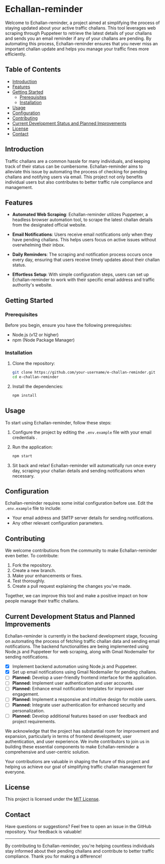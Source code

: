 # Echallan-reminder



Welcome to Echallan-reminder, a project aimed at simplifying the process of staying updated about your active traffic challans. This tool leverages web scraping through Puppeteer to retrieve the latest details of your challans and sends you an email reminder if any of your challans are pending. By automating this process, Echallan-reminder ensures that you never miss an important challan update and helps you manage your traffic fines more efficiently.

## Table of Contents

- [Introduction](#introduction)
- [Features](#features)
- [Getting Started](#getting-started)
  - [Prerequisites](#prerequisites)
  - [Installation](#installation)
- [Usage](#usage)
- [Configuration](#configuration)
- [Contributing](#contributing)
- [Current Development Status and Planned Improvements](#Current-Development-Status-and-Planned-Improvements)
- [License](#license)
- [Contact](#contact)

## Introduction

Traffic challans are a common hassle for many individuals, and keeping track of their status can be cumbersome. Echallan-reminder aims to alleviate this issue by automating the process of checking for pending challans and notifying users via email. This project not only benefits individual users but also contributes to better traffic rule compliance and management.

## Features

- **Automated Web Scraping**: Echallan-reminder utilizes Puppeteer, a headless browser automation tool, to scrape the latest challan details from the designated official website.

- **Email Notifications**: Users receive email notifications only when they have pending challans. This helps users focus on active issues without overwhelming their inbox.

- **Daily Reminders**: The scraping and notification process occurs once every day, ensuring that users receive timely updates about their challan status.

- **Effortless Setup**: With simple configuration steps, users can set up Echallan-reminder to work with their specific email address and traffic authority's website.

## Getting Started

### Prerequisites

Before you begin, ensure you have the following prerequisites:

- Node.js (v12 or higher)
- npm (Node Package Manager)

### Installation

1. Clone the repository:

   ```bash
   git clone https://github.com/your-username/e-challan-reminder.git
   cd e-challan-reminder
   ```

2. Install the dependencies:

   ```bash
   npm install
   ```

## Usage

To start using Echallan-reminder, follow these steps:

1. Configure the project by editing the `.env.example` file with your email credentials .

2. Run the application:

   ```bash
   npm start
   ```

3. Sit back and relax! Echallan-reminder will automatically run once every day, scraping your challan details and sending notifications when necessary.

## Configuration

Echallan-reminder requires some initial configuration before use. Edit the `.env.example` file to include:

- Your email address and SMTP server details for sending notifications.
- Any other relevant configuration parameters.


## Contributing

We welcome contributions from the community to make Echallan-reminder even better. To contribute:

1. Fork the repository.
2. Create a new branch.
3. Make your enhancements or fixes.
4. Test thoroughly.
5. Create a pull request explaining the changes you've made.

Together, we can improve this tool and make a positive impact on how people manage their traffic challans.


## Current Development Status and Planned Improvements

Echallan-reminder is currently in the backend development stage, focusing on automating the process of fetching traffic challan data and sending email notifications. The backend functionalities are being implemented using Node.js and Puppeteer for web scraping, along with Gmail Nodemailer for sending notifications.

- [x] Implement backend automation using Node.js and Puppeteer.
- [x] Set up email notifications using Gmail Nodemailer for pending challans.
- [ ] **Planned:** Develop a user-friendly frontend interface for the application.
- [ ] **Planned:** Implement user authentication and user accounts.
- [ ] **Planned:** Enhance email notification templates for improved user engagement.
- [ ] **Planned:** Implement a responsive and intuitive design for mobile users.
- [ ] **Planned:** Integrate user authentication for enhanced security and personalization.
- [ ] **Planned:** Develop additional features based on user feedback and project requirements.

We acknowledge that the project has substantial room for improvement and expansion, particularly in terms of frontend development, user authentication, and user experience. We invite contributors to join us in building these essential components to make Echallan-reminder a comprehensive and user-centric solution.

Your contributions are valuable in shaping the future of this project and helping us achieve our goal of simplifying traffic challan management for everyone.


## License

This project is licensed under the [MIT License](LICENSE).

## Contact

Have questions or suggestions? Feel free to open an issue in the GitHub repository. Your feedback is valuable!

---

By contributing to Echallan-reminder, you're helping countless individuals stay informed about their pending challans and contribute to better traffic compliance. Thank you for making a difference!
